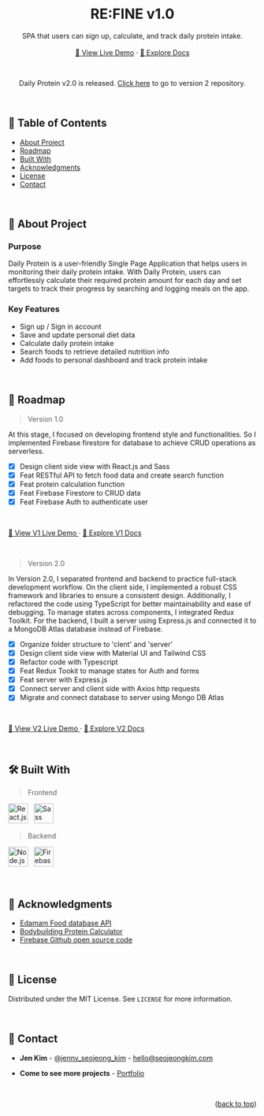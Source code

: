 <a name="readme-top"></a>
<!-- PROJECT OVERVIEW -->
<br />
<div align="center">
  <h1 align="center">RE:FINE v1.0</h1>

  <p align="center">
    SPA that users can sign up, calculate, and track daily protein intake.
    <br />
    <br />
    <a href="https://re-fine.seojeongkim.com/" target="_blank">🚀 View Live Demo</a>
    ·
    <a href="https://github.com/jennysujukim/Daily-Protein-v1.0">📝 Explore Docs</a>
  </p>
</div>

<br />

<p align="center">Daily Protein v2.0 is released. <a href="https://github.com/jennysujukim/Daily-Protein-v2.0" target="_blank">Click here</a> to go to version 2 repository.</p>

<br />

<!-- TABLE OF CONTENTS -->
## 📗 Table of Contents
- [About Project](#about-project)
- [Roadmap](#roadmap)
- [Built With](#built-with)
- [Acknowledgments](#acknowledgments)
- [License](#license)
- [Contact](#contact)

<br />

<!-- ABOUT PROJECT -->
## 📖 About Project 
<a name="about-project"></a>

### Purpose
Daily Protein is a user-friendly Single Page Application that helps users in monitoring their daily protein intake. With Daily Protein, users can effortlessly calculate their required protein amount for each day and set targets to track their progress by searching and logging meals on the app.

### Key Features
- Sign up / Sign in account
- Save and update personal diet data 
- Calculate daily protein intake
- Search foods to retrieve detailed nutrition info
- Add foods to personal dashboard and track protein intake

<br />

<!-- ROADMAP -->
## 🔭 Roadmap 
<a name="roadmap"></a>

> Version 1.0 

At this stage, I focused on developing frontend style and functionalities. So I implemented Firebase firestore for database to achieve CRUD operations as serverless. 

- [X] Design client side view with React.js and Sass
- [X] Feat RESTful API to fetch food data and create search function
- [X] Feat protein calculation function
- [X] Feat Firebase Firestore to CRUD data
- [X] Feat Firebase Auth to authenticate user

<br/>

<p>
  <a href="https://daily-protein-v1.seojeongkim.com/" target="_blank">
    🚀 View V1 Live Demo
  </a>
  ·
  <a href="https://github.com/jennysujukim/daily-protein-v1.0">
    📝 Explore V1 Docs
  </a>
</p>

<br />

> Version 2.0

In Version 2.0, I separated frontend and backend to practice full-stack development workflow. On the client side, I implemented a robust CSS framework and libraries to ensure a consistent design. Additionally, I refactored the code using TypeScript for better maintainability and ease of debugging. To manage states across components, I integrated Redux Toolkit. For the backend, I built a server using Express.js and connected it to a MongoDB Atlas database instead of Firebase.

- [X] Organize folder structure to 'clent' and 'server'
- [X] Design client side view with Material UI and Tailwind CSS
- [X] Refactor code with Typescript
- [X] Feat Redux Tookit to manage states for Auth and forms
- [X] Feat server with Express.js
- [X] Connect server and client side with Axios http requests
- [X] Migrate and connect database to server using Mongo DB Atlas

<br/>

<p>
  <a href="https://daily-protein.seojeongkim.com/" target="_blank">
    🚀 View V2 Live Demo
  </a>
  ·
  <a href="https://github.com/jennysujukim/Daily-Protein-v2.0">
    📝 Explore V2 Docs
  </a>
</p>

<br />


<!-- BUILT WITH -->
## 🛠 Built With 
<a name="built-with"></a>

> Frontend
<p>
    <img src="https://cdn.jsdelivr.net/gh/devicons/devicon/icons/react/react-original.svg" title="React.js" width="40" height="40"/> &nbsp;
    <img src="https://cdn.jsdelivr.net/gh/devicons/devicon/icons/sass/sass-original.svg" title="Sass" width="40" height="40"/> &nbsp;
</p>

> Backend
<p>
    <img src="https://cdn.jsdelivr.net/gh/devicons/devicon/icons/nodejs/nodejs-original.svg" title="Node.js" width="40" height="40" /> &nbsp;
    <img src="https://cdn.jsdelivr.net/gh/devicons/devicon/icons/firebase/firebase-plain-wordmark.svg" title="Firebase" width="40" height="40"/> &nbsp;     
</p>

<br />

<!-- ACKNOWLEDGEMENTS -->
## 🙏 Acknowledgments
<a name="acknowledgments"></a>

* [Edamam Food database API](https://developer.edamam.com/food-database-api)
* [Bodybuilding Protein Calculator](https://www.bodybuilding.com/fun/calpro.htm)
* [Firebase Github open source code](https://github.com/firebase/)

<br />

<!-- LICENSE -->
## 📝 License
<a name="license"></a>

Distributed under the MIT License. See `LICENSE` for more information.

<br />

<!-- CONTACT -->
## 📨 Contact
<a name="contact"></a>

- **Jen Kim** - [@jenny_seojeong_kim](https://www.linkedin.com/in/jenny-seojeong-kim/) - hello@seojeongkim.com

- **Come to see more projects** - [Portfolio](https://seojeongkim.com)

<br />

<p align="right">(<a href="#readme-top">back to top</a>)</p>

